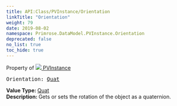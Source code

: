 ```yaml
---
title: API:Class/PVInstance/Orientation
linkTitle: "Orientation"
weight: 79
date: 2019-08-02
namespace: Primrose.DataModel.PVInstance.Orientation
deprecated: false
no_list: true
toc_hide: true
---
```

Property of <a href="/docs/api-reference/Class/PVInstance"><img src="/icons/silk/default.png"/>&nbsp;PVInstance</a>
<pre class="method-declaration">
Orientation: <a class="type" href="/docs/api-reference/DataType/Quat">Quat</a></pre>
<b>Value Type: </b>
<a class="type" href="/docs/api-reference/DataType/Quat">Quat</a>
<br/>
<b>Description: </b>
Gets or sets the rotation of the object as a quaternion.


